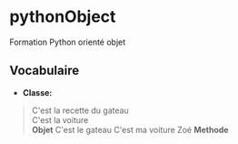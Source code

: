 # pythonObject
Formation Python orienté objet
## Vocabulaire
* **Classe:**
> C'est la recette du gateau  
  C'est la voiture  
**Objet**
> C'est le gateau
    C'est ma voiture Zoé
**Methode**
> 
